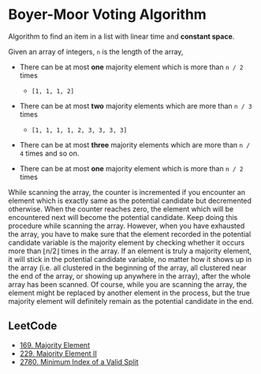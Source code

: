 # Boyer-Moor Voting Algorithm

Algorithm to find an item in a list with linear time and **constant space**.

Given an array of integers, `n` is the length of the array,
- There can be at most **one** majority element which is more than `n / 2` times
  - `[1, 1, 1, 2]`
- There can be at most **two** majority elements which are more than `n / 3` times
  - `[1, 1, 1, 1, 2, 3, 3, 3, 3]`
- There can be at most **three** majority elements which are more than `n / 4` times
and so on.


- There can be at most **one** majority element which is more than `n / 2` times

While scanning the array, the counter is incremented if you encounter an element which is exactly same as the potential candidate but decremented otherwise. When the counter reaches zero, the element which will be encountered next will become the potential candidate. Keep doing this procedure while scanning the array. However, when you have exhausted the array, you have to make sure that the element recorded in the potential candidate variable is the majority element by checking whether it occurs more than ⌊n/2⌋ times in the array.
If an element is truly a majority element, it will stick in the potential candidate variable, no matter how it shows up in the array (i.e. all clustered in the beginning of the array, all clustered near the end of the array, or showing up anywhere in the array), after the whole array has been scanned. Of course, while you are scanning the array, the element might be replaced by another element in the process, but the true majority element will definitely remain as the potential candidate in the end.

## LeetCode

- [169. Majority Element](https://leetcode.com/problems/majority-element/)
- [229. Majority Element II](https://leetcode.com/problems/majority-element-ii/description/)
- [2780. Minimum Index of a Valid Split](https://leetcode.com/problems/minimum-index-of-a-valid-split/description/)
